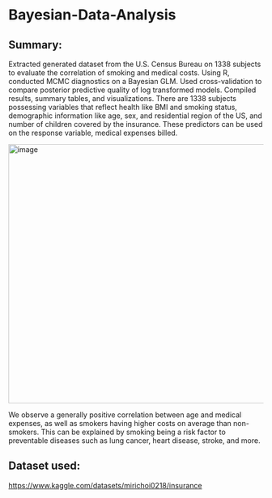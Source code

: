 # Bayesian-Data-Analysis

## Summary:
Extracted generated dataset from the U.S. Census Bureau on 1338 subjects to evaluate the correlation of smoking and medical costs. Using R, conducted MCMC diagnostics on a Bayesian GLM. Used cross-validation to compare posterior predictive quality of log transformed models. Compiled results, summary tables, and visualizations. There are 1338 subjects possessing variables that reflect health like BMI and smoking status, demographic information like age, sex, and residential region of the US, and number of children covered by the insurance. These predictors can be used on the response variable, medical expenses billed. 

<img width="600" height="513" alt="image" src="https://github.com/user-attachments/assets/24e38c96-9778-4166-adb4-0b22e8856ca8" />

We observe a generally positive correlation between age and medical expenses, as well as smokers having higher costs on average than non-smokers. This can be explained by smoking being a risk factor to preventable diseases such as lung cancer, heart disease, stroke, and more.

## Dataset used:
https://www.kaggle.com/datasets/mirichoi0218/insurance
